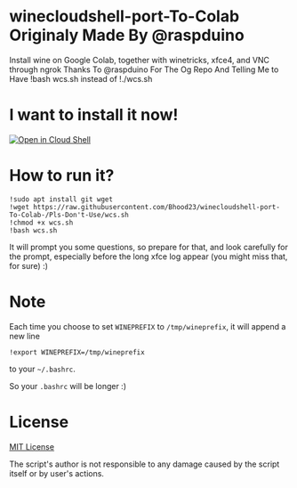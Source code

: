# winecloudshell-port-To-Colab Originaly Made By @raspduino
Install wine on Google Colab, together with winetricks, xfce4, and VNC through ngrok
Thanks To @raspduino For The Og Repo And Telling Me to 
Have !bash wcs.sh instead of !./wcs.sh 

# I want to install it now!
[![Open in Cloud Shell](https://gstatic.com/cloudssh/images/open-btn.svg)](https://shell.cloud.google.com/cloudshell/editor?cloudshell_git_repo=https%3A%2F%2Fgithub.com%2Fraspiduino%2Fwinecloudshell&cloudshell_git_branch=main&cloudshell_tutorial=README.md)

# How to run it?

```
!sudo apt install git wget
!wget https://raw.githubusercontent.com/Bhood23/winecloudshell-port-To-Colab-/Pls-Don't-Use/wcs.sh
!chmod +x wcs.sh
!bash wcs.sh
```

It will prompt you some questions, so prepare for that, and look carefully for the prompt, especially before the long xfce log appear (you might miss that, for sure) :)

# Note
Each time you choose to set `WINEPREFIX` to `/tmp/wineprefix`, it will append a new line

```
!export WINEPREFIX=/tmp/wineprefix
```

to your `~/.bashrc`.

So your `.bashrc` will be longer :)

# License
[MIT License](https://github.com/raspiduino/winecloudshell/blob/main/LICENSE)

The script's author is not responsible to any damage caused by the script itself or by user's actions.
